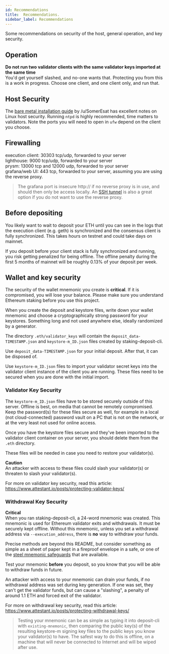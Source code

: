 ```yaml
---
id: Recommendations
title:  Recommendations.
sidebar_label: Recommendations
---
```


Some recommendations on security of the host, general operation,
and key security.

## Operation

**Do not run two validator clients with the same validator keys imported at the same time**<br />
You'd get yourself slashed, and no-one wants that. Protecting you from this
is a work in progress. Choose one client, and one client only, and run that.

## Host Security

The [bare metal installation guide](https://someresat.medium.com/guide-to-staking-on-ethereum-ubuntu-nimbus-31f56657ea8f)
by /u/SomerEsat has excellent notes on Linux host security. Running `ntpd`
is highly recommended, time matters to validators. Note the ports
you will need to open in `ufw` depend on the client you choose.

## Firewalling

execution client: 30303 tcp/udp, forwarded to your server<br />
lighthouse: 9000 tcp/udp, forwarded to your server<br />
prysm: 13000 tcp and 12000 udp, forwarded to your server<br />
grafana/web UI: 443 tcp, forwarded to your server, assuming you are using the reverse proxy.<br />

> The grafana port is insecure http:// if no reverse proxy is in use,
> and should then only be access locally.
> An [SSH tunnel](https://www.howtogeek.com/168145/how-to-use-ssh-tunneling/)
> is also a great option if you do not want to use the reverse proxy.

## Before depositing

You likely want to wait to deposit your ETH until you can see in the logs
that the execution client (e.g. geth) is synchronized and the consensus client
is fully synchronized. This takes hours on testnet and could take days on mainnet.

If you deposit before your client stack is fully synchronized and running,
you risk getting penalized for being offline. The offline penalty during
the first 5 months of mainnet will be roughly 0.13% of your deposit per
week.

## Wallet and key security

The security of the wallet mnemonic you create is **critical**. If it is compromised, you will lose
your balance. Please make sure you understand Ethereum staking before you use this project.

When you create the deposit and keystore files, write down your wallet mnemonic and
choose a cryptographically strong password for your keystores. Something long
and not used anywhere else, ideally randomized by a generator.

The directory `.eth/validator_keys` will contain the `deposit_data-TIMESTAMP.json` and `keystore-m_ID.json`
files created by staking-deposit-cli.

Use `deposit_data-TIMESTAMP.json` for your initial deposit. After that, it can be disposed of.

Use `keystore-m_ID.json` files to import your validator secret keys into the validator client
instance of the client you are running. These files need to be secured when you are done
with the initial import.

### Validator Key Security

The `keystore-m_ID.json` files have to be stored securely outside of this server. Offline
is best, on media that cannot be remotely compromised. Keep the password(s) for
these files secure as well, for example in a local (not cloud-connected) password vault
on a PC that is not on the network, or at the very least not used for online access.

Once you have the keystore files secure and they've been imported to the validator client container
on your server, you should delete them from the `.eth` directory.

These files will be needed in case you need to restore your validator(s).

**Caution**<br />
An attacker with access to these files could slash your validator(s) or threaten
to slash your validator(s).

For more on validator key security, read this article: https://www.attestant.io/posts/protecting-validator-keys/

### Withdrawal Key Security

**Critical**<br />
When you ran staking-deposit-cli, a 24-word mnemonic was created. This mnemonic
is used for Ethereum validator exits and withdrawals. It must be securely kept offline.
Without this mnemonic, unless you set a withdrawal address via `--execution_address`, there is **no** way to withdraw your funds.

Precise methods are beyond this README, but consider something as simple as
a sheet of paper kept in a fireproof envelope in a safe, or one of the [steel
mnemonic safeguards](https://jlopp.github.io/metal-bitcoin-storage-reviews/) that are available.

Test your mnemonic **before** you deposit, so you know that you will be able
to withdraw funds in future.

An attacker with access to your mnemonic can drain your funds, if no withdrawal address was set during key generation. If one
was set, they can't get the validator funds, but can cause a "slashing", a penalty of around 1.1 ETH and forced exit of the validator.

For more on withdrawal key security, read this article: https://www.attestant.io/posts/protecting-withdrawal-keys/

> Testing your mnemonic can be as simple as typing it into deposit-cli
> with `existing-mnemonic`, then comparing the public key(s) of the resulting
> keystore-m signing key files to the public keys you know your validator(s)
> to have. The safest way to do this is offline, on a machine that will
> never be connected to Internet and will be wiped after use.

